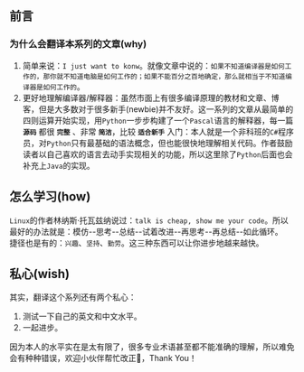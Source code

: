 ## 前言  

### 为什么会翻译本系列的文章(why)  

1. 简单来说：`I just want to konw`。就像文章中说的：`如果不知道编译器是如何工作的，那你就不知道电脑是如何工作的；如果不能百分之百地确定，那么就相当于不知道编译器是如何工作的`。  
2. 更好地理解编译器/解释器：虽然市面上有很多编译原理的教材和文章、博客，但是大多数对于很多新手(newbie)并不友好。这一系列的文章从最简单的四则运算开始实现，用`Python`一步步构建了一个`Pascal`语言的解释器，每一篇 **`源码`** 都很 **`完整`** 、非常 **`简洁`**，比较 **`适合新手`** 入门：本人就是一个非科班的`C#`程序员，对`Python`只有最基础的语法概念，但也能很快地理解相关代码。作者鼓励读者以自己喜欢的语言去动手实现相关的功能，所以这里除了`Python`后面也会补充上`Java`的实现。    

## 怎么学习(how)  

`Linux`的作者林纳斯·托瓦兹纳说过：`talk is cheap, show me your code`。所以最好的办法就是：模仿--思考--总结--试着改进--再思考--再总结--如此循环。  
捷径也是有的：`兴趣`、`坚持`、`勤劳`。这三种东西可以让你进步地越来越快。  

## 私心(wish)  

 其实，翻译这个系列还有两个私心：  
 1. 测试一下自己的英文和中文水平。  
 2. 一起进步。  

 因为本人的水平实在是太有限了，很多专业术语甚至都不能准确的理解，所以难免会有种种错误，欢迎小伙伴帮忙改正🙏，Thank You！